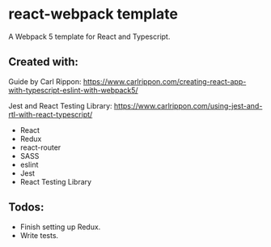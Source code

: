 # react-webpack template

A Webpack 5 template for React and Typescript.

## Created with:

Guide by Carl Rippon: https://www.carlrippon.com/creating-react-app-with-typescript-eslint-with-webpack5/

Jest and React Testing Library: https://www.carlrippon.com/using-jest-and-rtl-with-react-typescript/

- React
- Redux
- react-router
- SASS
- eslint
- Jest
- React Testing Library

## Todos:

- Finish setting up Redux.
- Write tests.
